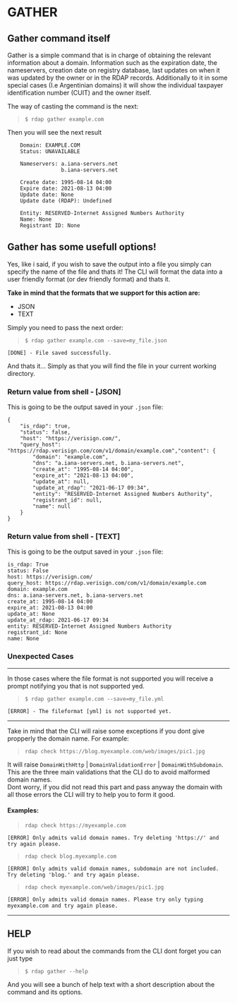 # GATHER

## Gather command itself
Gather is a simple command that is in charge of obtaining the relevant information about a domain. Information such as the expiration date, the nameservers, 
creation date on registry database, last updates on when it was updated by the owner or in the RDAP records.
Additionally to it in some special cases (I.e Argentinian domains) it will show the individual taxpayer identification number (CUIT) and the owner itself.

The way of casting the command is the next:

> `$ rdap gather example.com`

Then you will see the next result

        Domain: EXAMPLE.COM
        Status: UNAVAILABLE

        Nameservers: a.iana-servers.net
                     b.iana-servers.net

        Create date: 1995-08-14 04:00
        Expire date: 2021-08-13 04:00
        Update date: None
        Update date (RDAP): Undefined

        Entity: RESERVED-Internet Assigned Numbers Authority
        Name: None
        Registrant ID: None

## Gather has some usefull options!

Yes, like i said, if you wish to save the output into a file you simply can specify the name of the file and thats it! The CLI will format the data into a user friendly format (or dev friendly format) and thats it.

**Take in mind that the formats that we support for this action are:**
* JSON
* TEXT

Simply you need to pass the next order:

> `$ rdap gather example.com --save=my_file.json`

    [DONE] - File saved successfully.

And thats it... Simply as that you will find the file in your current working directory. 

### Return value from shell - [JSON]
This is going to be the output saved in your `.json` file:

    {
        "is_rdap": true,
        "status": false,
        "host": "https://verisign.com/",
        "query_host": "https://rdap.verisign.com/com/v1/domain/example.com","content": {
            "domain": "example.com",
            "dns": "a.iana-servers.net, b.iana-servers.net",
            "create_at": "1995-08-14 04:00",
            "expire_at": "2021-08-13 04:00",
            "update_at": null,
            "update_at_rdap": "2021-06-17 09:34",
            "entity": "RESERVED-Internet Assigned Numbers Authority",
            "registrant_id": null,
            "name": null
        }
    }

### Return value from shell - [TEXT]
This is going to be the output saved in your `.json` file:

    is_rdap: True
    status: False
    host: https://verisign.com/
    query_host: https://rdap.verisign.com/com/v1/domain/example.com
    domain: example.com
    dns: a.iana-servers.net, b.iana-servers.net
    create_at: 1995-08-14 04:00
    expire_at: 2021-08-13 04:00
    update_at: None
    update_at_rdap: 2021-06-17 09:34
    entity: RESERVED-Internet Assigned Numbers Authority
    registrant_id: None
    name: None


### Unexpected Cases

--------------------------------------------------------

In those cases where the file format is not supported you will receive a prompt notifying you that is not supported yed.

> `$ rdap gather example.com --save=my_file.yml`

    [ERROR] - The fileformat [yml] is not supported yet.

--------------------------------------------------------

Take in mind that the CLI will raise some exceptions if you dont give propperly the domain name. For example: 

> `rdap check https://blog.myexample.com/web/images/pic1.jpg`

It will raise `DomainWithHttp` | `DomainValidationError` | `DomainWithSubdomain`. This are the three main validations that the CLI do to avoid malformed domain names. \
Dont worry, if you did not read this part and pass anyway the domain with all those errors the CLI will try to help you to form it good.

#### Examples:
> `rdap check https://myexample.com`

    [ERROR] Only admits valid domain names. Try deleting 'https://' and try again please.

> `rdap check blog.myexample.com`

    [ERROR] Only admits valid domain names, subdomain are not included. Try deleting 'blog.' and try again please.

> `rdap check myexample.com/web/images/pic1.jpg`

    [ERROR] Only admits valid domain names. Please try only typing myexample.com and try again please.

--------------------------------------------------------

## HELP
If you wish to read about the commands from the CLI dont forget you can just type

> `$ rdap gather --help`

And you will see a bunch of help text with a short description about the command and its options.